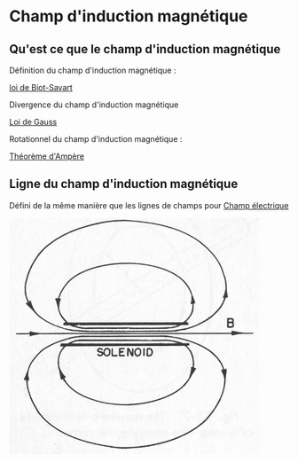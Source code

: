 # Champ d'induction magnétique

## Qu'est ce que le champ d'induction magnétique

Définition du champ d'induction magnétique :

[loi de Biot-Savart](loi%20de%20Biot-Savart.md)

Divergence du champ d'induction magnétique

[Loi de Gauss](Loi%20de%20Gauss.md)

Rotationnel du champ d'induction magnétique :

[Théorème d'Ampère](Théorème%20d'Ampère.md)

## Ligne du champ d'induction magnétique

Défini de la même manière que les lignes de champs pour [Champ électrique](Champ%20électrique.md)

![](attachments/Pasted%20image%2020230715152133.png)